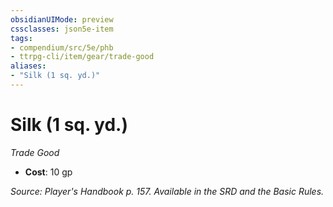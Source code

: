 ```yaml
---
obsidianUIMode: preview
cssclasses: json5e-item
tags:
- compendium/src/5e/phb
- ttrpg-cli/item/gear/trade-good
aliases: 
- "Silk (1 sq. yd.)"
---
```

# Silk (1 sq. yd.)
*Trade Good*  

- **Cost**: 10 gp

*Source: Player's Handbook p. 157. Available in the SRD and the Basic Rules.*